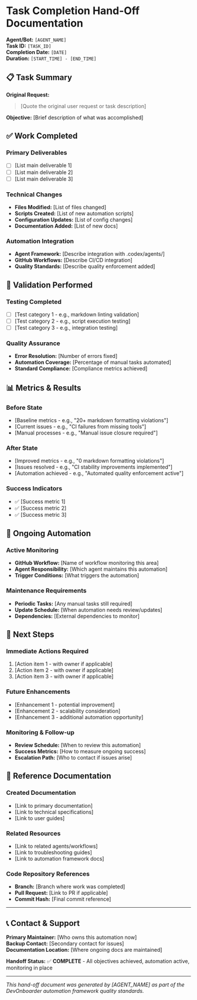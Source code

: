 # Task Completion Hand-Off Documentation

**Agent/Bot:** `[AGENT_NAME]`  
**Task ID:** `[TASK_ID]`  
**Completion Date:** `[DATE]`  
**Duration:** `[START_TIME] - [END_TIME]`

## 📋 Task Summary

**Original Request:**

> [Quote the original user request or task description]

**Objective:**
[Brief description of what was accomplished]

## ✅ Work Completed

### Primary Deliverables

-   [ ] [List main deliverable 1]
-   [ ] [List main deliverable 2]
-   [ ] [List main deliverable 3]

### Technical Changes

-   **Files Modified:** [List of files changed]
-   **Scripts Created:** [List of new automation scripts]
-   **Configuration Updates:** [List of config changes]
-   **Documentation Added:** [List of new docs]

### Automation Integration

-   **Agent Framework:** [Describe integration with .codex/agents/]
-   **GitHub Workflows:** [Describe CI/CD integration]
-   **Quality Standards:** [Describe quality enforcement added]

## 🧪 Validation Performed

### Testing Completed

-   [ ] [Test category 1 - e.g., markdown linting validation]
-   [ ] [Test category 2 - e.g., script execution testing]
-   [ ] [Test category 3 - e.g., integration testing]

### Quality Assurance

-   **Error Resolution:** [Number of errors fixed]
-   **Automation Coverage:** [Percentage of manual tasks automated]
-   **Standard Compliance:** [Compliance metrics achieved]

## 📊 Metrics & Results

### Before State

-   [Baseline metrics - e.g., "20+ markdown formatting violations"]
-   [Current issues - e.g., "CI failures from missing tools"]
-   [Manual processes - e.g., "Manual issue closure required"]

### After State

-   [Improved metrics - e.g., "0 markdown formatting violations"]
-   [Issues resolved - e.g., "CI stability improvements implemented"]
-   [Automation achieved - e.g., "Automated quality enforcement active"]

### Success Indicators

-   ✅ [Success metric 1]
-   ✅ [Success metric 2]
-   ✅ [Success metric 3]

## 🔄 Ongoing Automation

### Active Monitoring

-   **GitHub Workflow:** [Name of workflow monitoring this area]
-   **Agent Responsibility:** [Which agent maintains this automation]
-   **Trigger Conditions:** [What triggers the automation]

### Maintenance Requirements

-   **Periodic Tasks:** [Any manual tasks still required]
-   **Update Schedule:** [When automation needs review/updates]
-   **Dependencies:** [External dependencies to monitor]

## 🚀 Next Steps

### Immediate Actions Required

1. [Action item 1 - with owner if applicable]
2. [Action item 2 - with owner if applicable]
3. [Action item 3 - with owner if applicable]

### Future Enhancements

-   [Enhancement 1 - potential improvement]
-   [Enhancement 2 - scalability consideration]
-   [Enhancement 3 - additional automation opportunity]

### Monitoring & Follow-up

-   **Review Schedule:** [When to review this automation]
-   **Success Metrics:** [How to measure ongoing success]
-   **Escalation Path:** [Who to contact if issues arise]

## 📝 Reference Documentation

### Created Documentation

-   [Link to primary documentation]
-   [Link to technical specifications]
-   [Link to user guides]

### Related Resources

-   [Link to related agents/workflows]
-   [Link to troubleshooting guides]
-   [Link to automation framework docs]

### Code Repository References

-   **Branch:** [Branch where work was completed]
-   **Pull Request:** [Link to PR if applicable]
-   **Commit Hash:** [Final commit reference]

---

## 📞 Contact & Support

**Primary Maintainer:** [Who owns this automation now]  
**Backup Contact:** [Secondary contact for issues]  
**Documentation Location:** [Where ongoing docs are maintained]

**Handoff Status:** ✅ **COMPLETE** - All objectives achieved, automation active, monitoring in place

---

_This hand-off document was generated by [AGENT_NAME] as part of the DevOnboarder automation framework quality standards._
